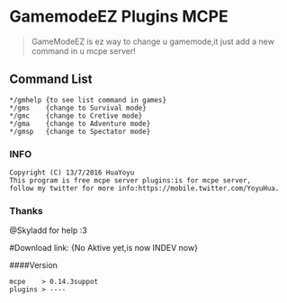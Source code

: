 # GamemodeEZ Plugins MCPE
>GameModeEZ is ez way to change u gamemode,it just add a new command in u mcpe server!

##  **Command List**
```
*/gmhelp {to see list command in games}
*/gms    {change to Survival mode}
*/gmc    {change to Cretive mode}
*/gma    {change to Adventure mode}
*/gmsp   {change to Spectator mode}
```

### INFO
```
Copyright (C) 13/7/2016 HuaYoyu
This program is free mcpe server plugins:is for mcpe server,
follow my twitter for more info:https://mobile.twitter.com/YoyuHua.
```
### Thanks
@Skyladd for help :3

#Download
link: {No Aktive yet,is now INDEV now}

####Version
```
mcpe    > 0.14.3suppot
plugins > ----
```
